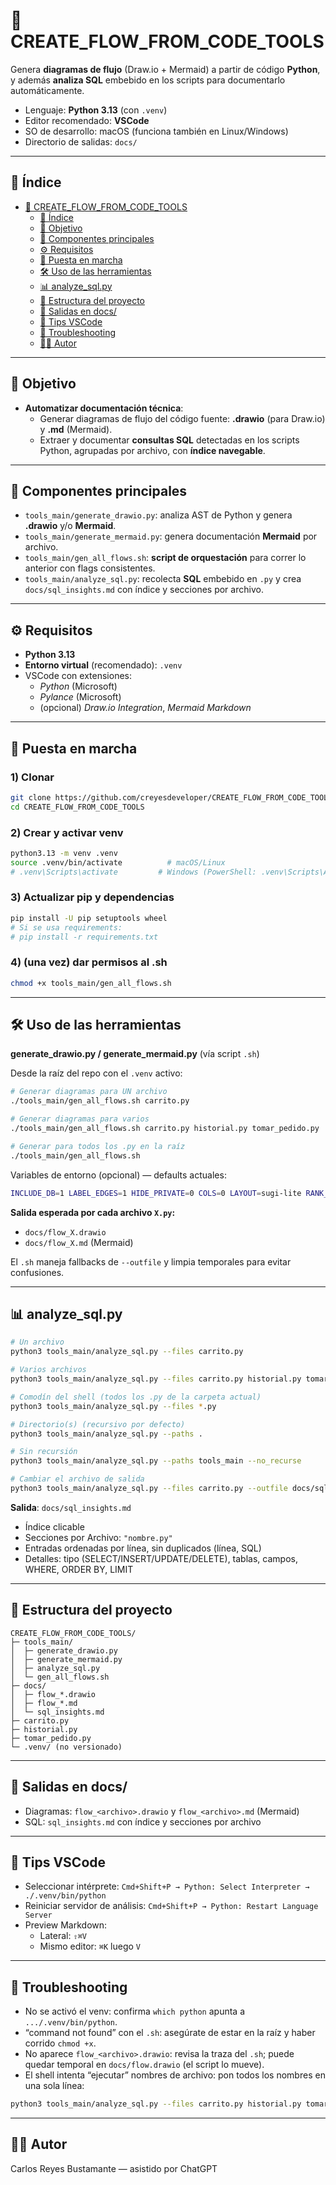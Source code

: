 # 🧭 CREATE_FLOW_FROM_CODE_TOOLS

Genera **diagramas de flujo** (Draw.io + Mermaid) a partir de código **Python**, y además **analiza SQL** embebido en los scripts para documentarlo automáticamente.

- Lenguaje: **Python 3.13** (con `.venv`)
- Editor recomendado: **VSCode**
- SO de desarrollo: macOS (funciona también en Linux/Windows)
- Directorio de salidas: `docs/`

---

## 📑 Índice

- [🧭 CREATE_FLOW_FROM_CODE_TOOLS](#-create_flow_from_code_tools)
  - [📑 Índice](#-índice)
  - [🚀 Objetivo](#-objetivo)
  - [🧩 Componentes principales](#-componentes-principales)
  - [⚙️ Requisitos](#️-requisitos)
  - [🏁 Puesta en marcha](#-puesta-en-marcha)
  - [🛠️ Uso de las herramientas](#️-uso-de-las-herramientas)
  - [📊 analyze_sql.py](#-analyze_sqlpy)
  - [📂 Estructura del proyecto](#-estructura-del-proyecto)
  - [📄 Salidas en docs/](#-salidas-en-docs)
  - [🧰 Tips VSCode](#-tips-vscode)
  - [🧯 Troubleshooting](#-troubleshooting)
  - [👨‍💻 Autor](#-autor)

---

## 🚀 Objetivo

- **Automatizar documentación técnica**:
  - Generar diagramas de flujo del código fuente: **.drawio** (para Draw.io) y **.md** (Mermaid).
  - Extraer y documentar **consultas SQL** detectadas en los scripts Python, agrupadas por archivo, con **índice navegable**.

---

## 🧩 Componentes principales

- `tools_main/generate_drawio.py`: analiza AST de Python y genera **.drawio** y/o **Mermaid**.
- `tools_main/generate_mermaid.py`: genera documentación **Mermaid** por archivo.
- `tools_main/gen_all_flows.sh`: **script de orquestación** para correr lo anterior con flags consistentes.
- `tools_main/analyze_sql.py`: recolecta **SQL** embebido en `.py` y crea `docs/sql_insights.md` con índice y secciones por archivo.

---

## ⚙️ Requisitos

- **Python 3.13**
- **Entorno virtual** (recomendado): `.venv`
- VSCode con extensiones:
  - *Python* (Microsoft)
  - *Pylance* (Microsoft)
  - (opcional) *Draw.io Integration*, *Mermaid Markdown*

---

## 🏁 Puesta en marcha

### 1) Clonar
```bash
git clone https://github.com/creyesdeveloper/CREATE_FLOW_FROM_CODE_TOOLS.git
cd CREATE_FLOW_FROM_CODE_TOOLS
```

### 2) Crear y activar venv
```bash
python3.13 -m venv .venv
source .venv/bin/activate          # macOS/Linux
# .venv\Scripts\activate         # Windows (PowerShell: .venv\Scripts\Activate.ps1)
```

### 3) Actualizar pip y dependencias
```bash
pip install -U pip setuptools wheel
# Si se usa requirements:
# pip install -r requirements.txt
```

### 4) (una vez) dar permisos al .sh
```bash
chmod +x tools_main/gen_all_flows.sh
```

---

## 🛠️ Uso de las herramientas

**generate_drawio.py / generate_mermaid.py** (vía script `.sh`)  

Desde la raíz del repo con el `.venv` activo:

```bash
# Generar diagramas para UN archivo
./tools_main/gen_all_flows.sh carrito.py

# Generar diagramas para varios
./tools_main/gen_all_flows.sh carrito.py historial.py tomar_pedido.py

# Generar para todos los .py en la raíz
./tools_main/gen_all_flows.sh
```

Variables de entorno (opcional) — defaults actuales:
```bash
INCLUDE_DB=1 LABEL_EDGES=1 HIDE_PRIVATE=0 COLS=0 LAYOUT=sugi-lite RANK_ORIGIN=in THEME=midnight ARROW=block EDGE_STYLE=orthogonal LINE_JUMPS=on SIZE_MODE=degree LEGEND=on GENERATE_MERMAID=1 ./tools_main/gen_all_flows.sh carrito.py
```

**Salida esperada por cada archivo `X.py`:**
- `docs/flow_X.drawio`
- `docs/flow_X.md` (Mermaid)

El `.sh` maneja fallbacks de `--outfile` y limpia temporales para evitar confusiones.

---

## 📊 analyze_sql.py

```bash
# Un archivo
python3 tools_main/analyze_sql.py --files carrito.py

# Varios archivos
python3 tools_main/analyze_sql.py --files carrito.py historial.py tomar_pedido.py

# Comodín del shell (todos los .py de la carpeta actual)
python3 tools_main/analyze_sql.py --files *.py

# Directorio(s) (recursivo por defecto)
python3 tools_main/analyze_sql.py --paths .

# Sin recursión
python3 tools_main/analyze_sql.py --paths tools_main --no_recurse

# Cambiar el archivo de salida
python3 tools_main/analyze_sql.py --files carrito.py --outfile docs/sql_insights.md
```

**Salida**: `docs/sql_insights.md`  
- Índice clicable  
- Secciones por Archivo: `"nombre.py"`  
- Entradas ordenadas por línea, sin duplicados (línea, SQL)  
- Detalles: tipo (SELECT/INSERT/UPDATE/DELETE), tablas, campos, WHERE, ORDER BY, LIMIT  

---

## 📂 Estructura del proyecto

```
CREATE_FLOW_FROM_CODE_TOOLS/
├─ tools_main/
│  ├─ generate_drawio.py
│  ├─ generate_mermaid.py
│  ├─ analyze_sql.py
│  └─ gen_all_flows.sh
├─ docs/
│  ├─ flow_*.drawio
│  ├─ flow_*.md
│  └─ sql_insights.md
├─ carrito.py
├─ historial.py
├─ tomar_pedido.py
└─ .venv/ (no versionado)
```

---

## 📄 Salidas en docs/

- Diagramas: `flow_<archivo>.drawio` y `flow_<archivo>.md` (Mermaid)  
- SQL: `sql_insights.md` con índice y secciones por archivo  

---

## 🧰 Tips VSCode

- Seleccionar intérprete: `Cmd+Shift+P → Python: Select Interpreter → ./.venv/bin/python`
- Reiniciar servidor de análisis: `Cmd+Shift+P → Python: Restart Language Server`
- Preview Markdown:
  - Lateral: `⇧⌘V`
  - Mismo editor: `⌘K` luego `V`

---

## 🧯 Troubleshooting

- No se activó el venv: confirma `which python` apunta a `.../.venv/bin/python`.
- “command not found” con el `.sh`: asegúrate de estar en la raíz y haber corrido `chmod +x`.
- No aparece `flow_<archivo>.drawio`: revisa la traza del `.sh`; puede quedar temporal en `docs/flow.drawio` (el script lo mueve).
- El shell intenta “ejecutar” nombres de archivo: pon todos los nombres en una sola línea:

```bash
python3 tools_main/analyze_sql.py --files carrito.py historial.py tomar_pedido.py
```

---

## 👨‍💻 Autor

Carlos Reyes Bustamante — asistido por ChatGPT
